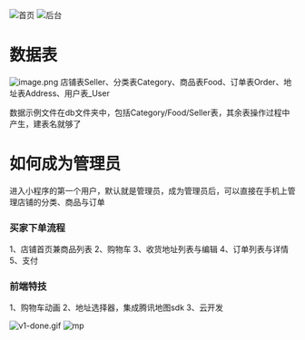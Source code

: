 
![首页](https://imgconvert.csdnimg.cn/aHR0cDovL3VwbG9hZC1pbWFnZXMuamlhbnNodS5pby91cGxvYWRfaW1hZ2VzLzI1OTkzMjQtNzE5ZGQzNThmYWEzN2M3NC5wbmc?x-oss-process=image/format,png)
![后台](https://imgconvert.csdnimg.cn/aHR0cHM6Ly91cGxvYWQtaW1hZ2VzLmppYW5zaHUuaW8vdXBsb2FkX2ltYWdlcy8yNTk5MzI0LTEyOWI4ODNiZWQ2NzAxY2YucG5n?x-oss-process=image/format,png)

# 数据表
![image.png](https://imgconvert.csdnimg.cn/aHR0cHM6Ly91cGxvYWQtaW1hZ2VzLmppYW5zaHUuaW8vdXBsb2FkX2ltYWdlcy8yNTk5MzI0LWI4ZDMyMzA4MzVhNmJhMDYucG5n?x-oss-process=image/format,png)
店铺表Seller、分类表Category、商品表Food、订单表Order、地址表Address、用户表_User

数据示例文件在db文件夹中，包括Category/Food/Seller表，其余表操作过程中产生，建表名就够了

# 如何成为管理员

进入小程序的第一个用户，默认就是管理员，成为管理员后，可以直接在手机上管理店铺的分类、商品与订单

### 买家下单流程
1、店铺首页兼商品列表
2、购物车
3、收货地址列表与编辑
4、订单列表与详情
5、支付

### 前端特技
1、购物车动画
2、地址选择器，集成腾讯地图sdk
3、云开发

![v1-done.gif](https://imgconvert.csdnimg.cn/aHR0cDovL3VwbG9hZC1pbWFnZXMuamlhbnNodS5pby91cGxvYWRfaW1hZ2VzLzI1OTkzMjQtNTQ4YjZlNzE5ZjIyNWVlNC5naWY)
![mp](https://imgconvert.csdnimg.cn/aHR0cDovL3VwbG9hZC1pbWFnZXMuamlhbnNodS5pby91cGxvYWRfaW1hZ2VzLzI1OTkzMjQtNjBiNmRiMGE5YjBlZDg2Ny5wbmc?x-oss-process=image/format,png)

